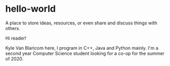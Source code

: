 # hello-world
A place to store ideas, resources, or even share and discuss things with others.

Hi reader!

Kyle Van Blaricom here, I program in C++, Java and Python mainly.
I'm a second year Computer Science student looking for a co-op for the summer of 2020.
